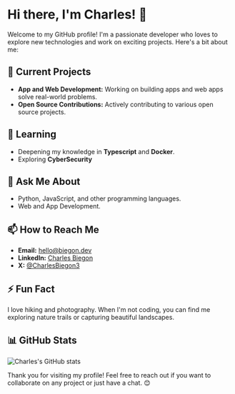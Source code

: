 # Hi there, I'm Charles! 👋

Welcome to my GitHub profile! I'm a passionate developer who loves to explore new technologies and work on exciting projects. Here's a bit about me:

## 🔭 Current Projects
- **App and Web Development:** Working on building apps and web apps solve real-world problems.
- **Open Source Contributions:** Actively contributing to various open source projects.

## 🌱 Learning
- Deepening my knowledge in **Typescript** and **Docker**.
- Exploring **CyberSecurity** 

## 💬 Ask Me About
- Python, JavaScript, and other programming languages.
- Web  and App Development.

## 📫 How to Reach Me
- **Email:** hello@biegon.dev
- **LinkedIn:** [Charles Biegon](https://www.linkedin.com/in/charles-biegon-5667092b8/)
- **X:** [@CharlesBiegon3](https://x.com/CharlesBiegon3)

## ⚡ Fun Fact
I love hiking and photography. When I'm not coding, you can find me exploring nature trails or capturing beautiful landscapes.

## 📊 GitHub Stats
![Charles's GitHub stats](https://github-readme-stats.vercel.app/api?username=Charles4500&show_icons=true&theme=radical)

Thank you for visiting my profile! Feel free to reach out if you want to collaborate on any project or just have a chat. 😊
